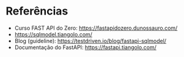 # Referências

- Curso FAST API do Zero: https://fastapidozero.dunossauro.com/
- https://sqlmodel.tiangolo.com/
- Blog (guideline): https://testdriven.io/blog/fastapi-sqlmodel/
- Documentação do FastAPI: https://fastapi.tiangolo.com/